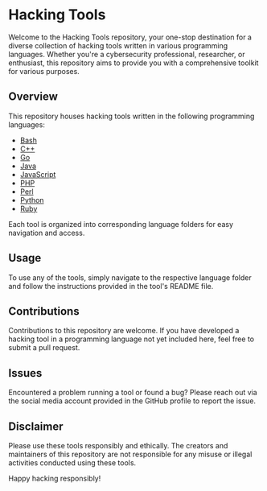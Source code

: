 # Hacking Tools

Welcome to the Hacking Tools repository, your one-stop destination for a diverse collection of hacking tools written in various programming languages. Whether you're a cybersecurity professional, researcher, or enthusiast, this repository aims to provide you with a comprehensive toolkit for various purposes.

## Overview

This repository houses hacking tools written in the following programming languages:

- [Bash](https://github.com/saidehossain/Hacking_Tools/tree/main/hacking_with_bash)
- [C++](https://github.com/saidehossain/Hacking_Tools/tree/main/hacking_with_c%2B%2B)
- [Go](https://github.com/saidehossain/Hacking_Tools/tree/main/hacking_with_go)
- [Java](https://github.com/saidehossain/Hacking_Tools/tree/main/hacking_with_java)
- [JavaScript](https://github.com/saidehossain/Hacking_Tools/tree/main/hacking_with_javascript)
- [PHP](https://github.com/saidehossain/Hacking_Tools/tree/main/hacking_with_php)
- [Perl](https://github.com/saidehossain/Hacking_Tools/tree/main/hacking_with_perl)
- [Python](https://github.com/saidehossain/Hacking_Tools/tree/main/hacking_with_python)
- [Ruby](https://github.com/saidehossain/Hacking_Tools/tree/main/hacking_with_ruby)

Each tool is organized into corresponding language folders for easy navigation and access.

## Usage

To use any of the tools, simply navigate to the respective language folder and follow the instructions provided in the tool's README file.

## Contributions

Contributions to this repository are welcome. If you have developed a hacking tool in a programming language not yet included here, feel free to submit a pull request.

## Issues

Encountered a problem running a tool or found a bug? Please reach out via the social media account provided in the GitHub profile to report the issue.

## Disclaimer

Please use these tools responsibly and ethically. The creators and maintainers of this repository are not responsible for any misuse or illegal activities conducted using these tools.

Happy hacking responsibly!
